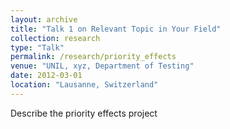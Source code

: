 ```yaml
---
layout: archive
title: "Talk 1 on Relevant Topic in Your Field"
collection: research
type: "Talk"
permalink: /research/priority_effects
venue: "UNIL, xyz, Department of Testing"
date: 2012-03-01
location: "Lausanne, Switzerland"
---
```


Describe the priority effects project